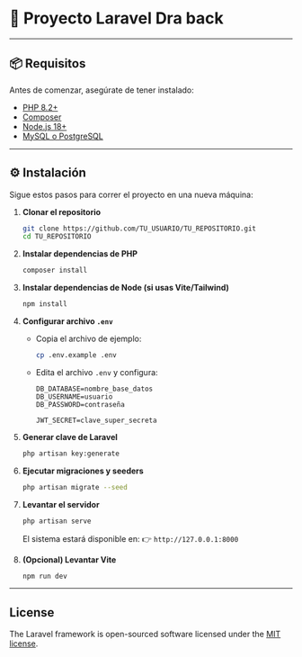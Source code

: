 # 🚀 Proyecto Laravel Dra back

---

## 📦 Requisitos

Antes de comenzar, asegúrate de tener instalado:

* [PHP 8.2+](https://www.php.net/)
* [Composer](https://getcomposer.org/)
* [Node.js 18+](https://nodejs.org/)
* [MySQL o PostgreSQL](https://www.mysql.com/)

---

## ⚙️ Instalación

Sigue estos pasos para correr el proyecto en una nueva máquina:

1. **Clonar el repositorio**

   ```bash
   git clone https://github.com/TU_USUARIO/TU_REPOSITORIO.git
   cd TU_REPOSITORIO
   ```

2. **Instalar dependencias de PHP**

   ```bash
   composer install
   ```

3. **Instalar dependencias de Node (si usas Vite/Tailwind)**

   ```bash
   npm install
   ```

4. **Configurar archivo `.env`**

   * Copia el archivo de ejemplo:

     ```bash
     cp .env.example .env
     ```
   * Edita el archivo `.env` y configura:

     ```env
     DB_DATABASE=nombre_base_datos
     DB_USERNAME=usuario
     DB_PASSWORD=contraseña

     JWT_SECRET=clave_super_secreta
     ```

5. **Generar clave de Laravel**

   ```bash
   php artisan key:generate
   ```

6. **Ejecutar migraciones y seeders**

   ```bash
   php artisan migrate --seed
   ```

7. **Levantar el servidor**

   ```bash
   php artisan serve
   ```

   El sistema estará disponible en:
   👉 `http://127.0.0.1:8000`

8. **(Opcional) Levantar Vite**

   ```bash
   npm run dev
   ```

---

## License

The Laravel framework is open-sourced software licensed under the [MIT license](https://opensource.org/licenses/MIT).
